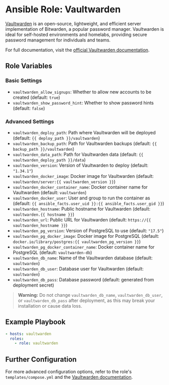 # Ansible Role: Vaultwarden

[Vaultwarden](https://github.com/dani-garcia/vaultwarden) is an open-source, lightweight, and efficient server implementation of Bitwarden, a popular password manager. Vaultwarden is ideal for self-hosted environments and homelabs, providing secure password management for individuals and teams.

For full documentation, visit the [official Vaultwarden documentation](https://github.com/dani-garcia/vaultwarden/wiki).

## Role Variables

### Basic Settings

- `vaultwarden_allow_signups`: Whether to allow new accounts to be created (default: `true`)
- `vaultwarden_show_password_hint`: Whether to show password hints (default: `false`)

### Advanced Settings

- `vaultwarden_deploy_path`: Path where Vaultwarden will be deployed (default: `{{ deploy_path }}/vaultwarden`)
- `vaultwarden_backup_path`: Path for Vaultwarden backups (default: `{{ backup_path }}/vaultwarden`)
- `vaultwarden_data_path`: Path for Vaultwarden data (default: `{{ vaultwarden_deploy_path }}/data`)
- `vaultwarden_version`: Version of Vaultwarden to deploy (default: `"1.34.1"`)
- `vaultwarden_docker_image`: Docker image for Vaultwarden (default: `vaultwarden/server:{{ vaultwarden_version }}`)
- `vaultwarden_docker_container_name`: Docker container name for Vaultwarden (default: `vaultwarden`)
- `vaultwarden_docker_user`: User and group to run the container as (default: `{{ ansible_facts.user_uid }}:{{ ansible_facts.user_gid }}`)
- `vaultwarden_hostname`: Public hostname for Vaultwarden (default: `vaultwarden.{{ hostname }}`)
- `vaultwarden_url`: Public URL for Vaultwarden (default: `https://{{ vaultwarden_hostname }}`)
- `vaultwarden_pg_version`: Version of PostgreSQL to use (default: `"17.5"`)
- `vaultwarden_pg_docker_image`: Docker image for PostgreSQL (default: `docker.io/library/postgres:{{ vaultwarden_pg_version }}`)
- `vaultwarden_pg_docker_container_name`: Docker container name for PostgreSQL (default: `vaultwarden-db`)
- `vaultwarden_db_name`: Name of the Vaultwarden database (default: `vaultwarden`)
- `vaultwarden_db_user`: Database user for Vaultwarden (default: `vaultwarden`)
- `vaultwarden_db_pass`: Database password (default: generated from deployment secret)

> **Warning:** Do not change `vaultwarden_db_name`, `vaultwarden_db_user`, or `vaultwarden_db_pass` after deployment, as this may break your installation or cause data loss.

## Example Playbook

```yaml
- hosts: vaultwarden
  roles:
    - role: vaultwarden
```

## Further Configuration

For more advanced configuration options, refer to the role's `templates/compose.yml` and the [Vaultwarden documentation](https://github.com/dani-garcia/vaultwarden/wiki).